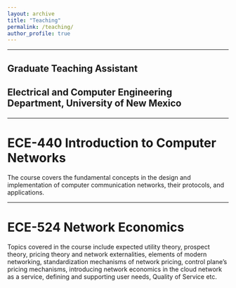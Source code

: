 ```yaml
---
layout: archive
title: "Teaching"
permalink: /teaching/
author_profile: true
---
```


---
<h2> Graduate Teaching Assistant <h2>


Electrical and Computer Engineering Department, University of New Mexico

---

ECE-440 Introduction to Computer Networks
======
The course covers the fundamental concepts in the design and implementation of computer communication networks, their protocols, and applications.

---

ECE-524 Network Economics
======
Topics covered in the course include expected utility theory, prospect theory, pricing theory and network externalities, elements of modern networking, standardization mechanisms of network pricing, control plane’s pricing mechanisms, introducing network economics in the cloud network as a service, defining and supporting user needs, Quality of Service etc.
